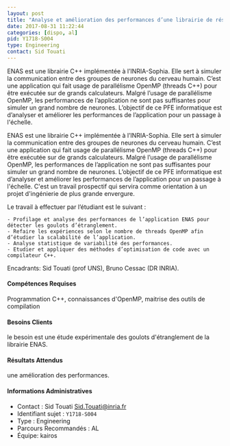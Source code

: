 ```yaml
---
layout: post
title: "Analyse et amélioration des performances d’une librairie de réseaux de neurones"
date: 2017-08-31 11:22:44
categories: [dispo, al]
pid: Y1718-S004
type: Engineering
contact: Sid Touati
---
```

       
ENAS est une librairie C++ implémentée à l’INRIA-Sophia. Elle sert à simuler la communication entre des groupes de neurones du cerveau humain. C’est une application qui fait usage de parallélisme OpenMP (threads C++) pour être exécutée sur de grands calculateurs. Malgré l’usage de parallélisme OpenMP, les performances de l’application ne sont pas suffisantes pour simuler un grand nombre de neurones.
L’objectif de ce PFE informatique est d’analyser et améliorer les performances de l’application pour un passage à l'échelle. 

 ENAS est une librairie C++ implémentée à l’INRIA-Sophia. Elle sert à simuler la communication entre des groupes de neurones du cerveau humain. C’est une application qui fait usage de parallélisme OpenMP (threads C++) pour être exécutée sur de grands calculateurs. Malgré l’usage de parallélisme OpenMP, les performances de l’application ne sont pas suffisantes pour simuler un grand nombre de neurones.
L’objectif de ce PFE informatique est d’analyser et améliorer les performances de l’application pour un passage à l'échelle. C'est un travail prospectif qui servira comme orientation à un projet d'ingénierie de plus grande envergure. 

Le travail à effectuer par l’étudiant est le suivant :

    - Profilage et analyse des performances de l’application ENAS pour détecter les goulots d’étranglement.
    - Refaire les expériences selon le nombre de threads OpenMP afin d’étudier la scalabilité de l’application.
    - Analyse statistique de variabilité des performances.
    - Etudier et appliquer des méthodes d’optimisation de code avec un compilateur C++. 

Encadrants:
    Sid Touati (prof UNS), Bruno Cessac (DR INRIA). 

#### Compétences Requises
Programmation C++, connaissances d'OpenMP, maitrise des outils de compilation


#### Besoins Clients
le besoin est une étude expérimentale des goulots d'étranglement de la librairie ENAS.

#### Résultats Attendus
une amélioration des performances.
     

#### Informations Administratives
  * Contact : Sid Touati <Sid.Touati@inria.fr>
  * Identifiant sujet : `Y1718-S004`
  * Type : Engineering
  * Parcours Recommandés : AL
  * Équipe: kairos
     